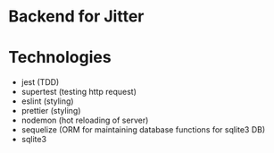 # Backend for Jitter


# Technologies

- jest (TDD)
- supertest (testing http request)
- eslint (styling)
- prettier (styling)
- nodemon (hot reloading of server)
- sequelize (ORM for maintaining database functions for sqlite3 DB)
- sqlite3
